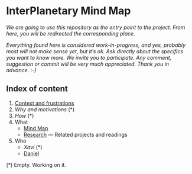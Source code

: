 # InterPlanetary Mind Map

*We are going to use this repository as the entry point to the project. From here, you will be redirected the corresponding place.*

*Everything found here is considered work-in-progress, and yes, probably most will not make sense yet, but it’s ok. Ask directly about the specifics you want to know more. We invite you to participate. Any comment, suggestion or commit will be very much appreciated. Thank you in advance. :-)*

## Index of content

1. [Context and frustrations](https://github.com/interplanetarymindmap/index/blob/master/1-context.md) 
1. *Why and motivations* (*)
1. *How* (*)
1. What
    - [Mind Map](https://github.com/interplanetarymindmap/mind-map) 
    - [Research](https://github.com/interplanetarymindmap/research) — Related projects and readings
1. Who
    - *Xavi* (*)
    - [Daniel](https://github.com/interplanetarymindmap/index/blob/master/daniel.md)

(*) Empty. Working on it.